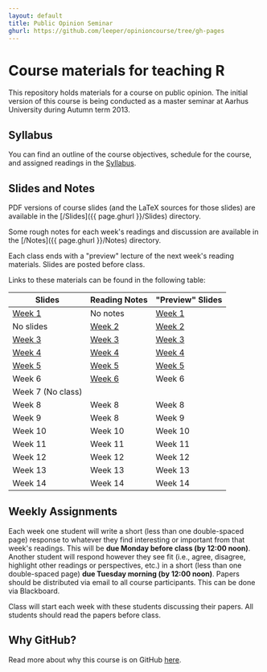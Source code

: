 ```yaml
---
layout: default
title: Public Opinion Seminar
ghurl: https://github.com/leeper/opinioncourse/tree/gh-pages
---
```


# Course materials for teaching R #

This repository holds materials for a course on public opinion. The initial version of this course is being conducted as a master seminar at Aarhus University during Autumn term 2013.

## Syllabus ##

You can find an outline of the course objectives, schedule for the course, and assigned readings in the [Syllabus](Syllabus.pdf).


## Slides and Notes ##

PDF versions of course slides (and the LaTeX sources for those slides) are available in the [/Slides]({{ page.ghurl }}/Slides) directory.

Some rough notes for each week's readings and discussion are available in the [/Notes]({{ page.ghurl }}/Notes) directory.

Each class ends with a "preview" lecture of the next week's reading materials. Slides are posted before class.

Links to these materials can be found in the following table:


| Slides                          | Reading Notes             | "Preview" Slides                |
| ------------------------------- | ------------------------- | ------------------------------- |
| [Week 1](Slides/Lecture1-1.pdf) | No notes                  | [Week 1](Slides/Lecture1-2.pdf) |
| No slides                       | [Week 2](Notes/Week2)  | [Week 2](Slides/Lecture2-2.pdf) |
| [Week 3](Slides/Lecture3-1.pdf) | [Week 3](Notes/Week3.md)  | [Week 3](Slides/Lecture3-2.pdf) |
| [Week 4](Slides/Lecture4-1.pdf) | [Week 4](Notes/Week4.md)  | [Week 4](Slides/Lecture4-2.pdf) |
| [Week 5](Slides/Lecture5-1.pdf) | [Week 5](Notes/Week5.md)  | [Week 5](Slides/Lecture5-2.pdf) |
| Week 6 | [Week 6](Notes/Week6.md) | Week 6 |
| Week 7 (No class) | | |
| Week 8 | Week 8 | Week 8 |
| Week 9 | Week 8 | Week 9 |
| Week 10 | Week 10 | Week 10 |
| Week 11 | Week 11 | Week 11 |
| Week 12 | Week 12 | Week 12 |
| Week 13 | Week 13 | Week 13 |
| Week 14 | Week 14 | Week 14 |
<!--
| [Week 6](Slides/Lecture6-1.pdf) | [Week 6](Notes/Week6.md)  | [Week 6](Slides/Lecture6-2.pdf) |
| [Week 8](Slides/Lecture8-1.pdf) | [Week 8](Notes/Week8.md)  | [Week 8](Slides/Lecture8-2.pdf) |
| [Week 9](Slides/Lecture9-1.pdf) | [Week 9](Notes/Week9.md)  | [Week 9](Slides/Lecture9-2.pdf) |
| [Week 10](Slides/Lecture10-1.pdf) | [Week 10](Notes/Week10.md)  | [Week 10](Slides/Lecture10-2.pdf) |
| [Week 11](Slides/Lecture11-1.pdf) | [Week 11](Notes/Week11.md)  | [Week 11](Slides/Lecture11-2.pdf) |
| [Week 12](Slides/Lecture12-1.pdf) | [Week 12](Notes/Week12.md)  | [Week 12](Slides/Lecture12-2.pdf) |
| [Week 13](Slides/Lecture13-1.pdf) | [Week 13](Notes/Week13.md)  | [Week 13](Slides/Lecture13-2.pdf) |
| [Week 14](Slides/Lecture14-1.pdf) | [Week 14](Notes/Week14.md)  | [Week 14](Slides/Lecture14-2.pdf) |
-->

## Weekly Assignments ##

Each week one student will write a short (less than one double-spaced page) response to whatever they find interesting or important from that week's readings. This will be **due Monday before class (by 12:00 noon)**. Another student will respond however they see fit (i.e., agree, disagree, highlight other readings or perspectives, etc.) in a short (less than one double-spaced page) **due Tuesday morning (by 12:00 noon)**. Papers should be distributed via email to all course participants. This can be done via Blackboard.

Class will start each week with these students discussing their papers. All students should read the papers before class.



## Why GitHub? ##

Read more about why this course is on GitHub [here](fork.html).
